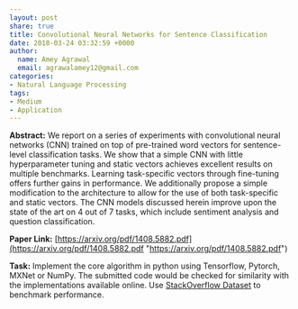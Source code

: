 ```yaml
---
layout: post
share: true
title: Convolutional Neural Networks for Sentence Classification
date: 2018-03-24 03:32:59 +0000
author:
  name: Amey Agrawal
  email: agrawalamey12@gmail.com
categories:
- Natural Language Processing
tags:
- Medium
- Application
---
```

**Abstract:** We report on a series of experiments with convolutional neural networks (CNN) trained on top of pre-trained word vectors for sentence-level classification tasks. We show that a simple CNN with little hyperparameter tuning and static vectors achieves excellent results on multiple benchmarks. Learning task-specific vectors through fine-tuning offers further gains in performance. We additionally propose a simple modification to the architecture to allow for the use of both task-specific and static vectors. The CNN models discussed herein improve upon the state of the art on 4 out of 7 tasks, which include sentiment analysis and question classification.

**Paper Link:** [https://arxiv.org/pdf/1408.5882.pdf](https://arxiv.org/pdf/1408.5882.pdf "https://arxiv.org/pdf/1408.5882.pdf")

**Task:** Implement the core algorithm in python using Tensorflow, Pytorch, MXNet or NumPy. The submitted code would be checked for similarity with the implementations available online. Use [StackOverflow Dataset](https://github.com/jacoxu/StackOverflow) to benchmark performance.